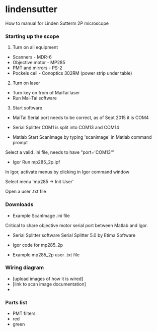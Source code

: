 # lindensutter
How to manual for Linden Sutterm 2P microscope

### Starting up the scope

1. Turn on all equipment
 - Scanners - MDR-6
 - Objective motor - MP285
 - PMT and mirrors - PS-2
 - Pockels cell - Conoptics 302RM (power strip under table)

2. Turn on laser
 - Turn key on from of MaiTai laser
 - Run Mai-Tai software
 
3. Start software
 - MaiTai
 Serial port needs to be correct, as of Sept 2015 it is COM4

 - Serial Splitter
 COM1 is split into COM13 and COM14

 - Matlab
 Start ScanImage by typing 'scanimage' in Matlab command prompt
 
 Select a valid .ini file, needs to have "port='COM13'"

 - Igor
 Run mp285_2p.ipf
 
 In Igor, activate menus by clicking in Igor command window
 
 Select menu 'mp285 -> Init User'
 
 Open a user .txt file

### Downloads
 - Example ScanImage .ini file

 Critical to share objective motor serial port between Matlab and Igor.

 - Serial Splitter software
 Serial Splitter 5.0 by Etima Software

 - Igor code for mp285_2p
 - Example mp285_2p user .txt file
 
### Wiring diagram
 - [upload images of how it is wired]
 - [link to scan image documentation]
 - 

### Parts list
 - PMT filters
  - red
  - green
 
